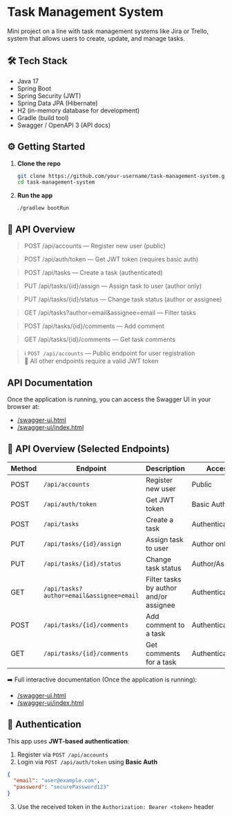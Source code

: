 # Task Management System

Mini project on a line with task management systems like Jira or Trello,
system that allows users to create, update, and manage tasks.

## 🛠 Tech Stack

- Java 17
- Spring Boot
- Spring Security (JWT)
- Spring Data JPA (Hibernate)
- H2 (in-memory database for development)
- Gradle (build tool)
- Swagger / OpenAPI 3 (API docs)


## ⚙️ Getting Started

1. **Clone the repo**
   ```bash
   git clone https://github.com/your-username/task-management-system.git
   cd task-management-system
2. **Run the app**
```
   ./gradlew bootRun

```
## 🧪 API Overview
> POST /api/accounts — Register new user (public)

> POST /api/auth/token — Get JWT token (requires basic auth)

> POST /api/tasks — Create a task (authenticated)

> PUT /api/tasks/{id}/assign — Assign task to user (author only)

> PUT /api/tasks/{id}/status — Change task status (author or assignee)

> GET /api/tasks?author=email&assignee=email — Filter tasks

> POST /api/tasks/{id}/comments — Add comment

> GET /api/tasks/{id}/comments — Get task comments

> ℹ️ `POST /api/accounts` — Public endpoint for user registration  
> 🔐 All other endpoints require a valid JWT token

## API Documentation

Once the application is running, you can access the Swagger UI in your browser at:

- [/swagger-ui.html](http://localhost:8080/swagger-ui.html)
- [/swagger-ui/index.html](http://localhost:8080/swagger-ui/index.html)


## 🧪 API Overview (Selected Endpoints)

| Method | Endpoint                                 | Description                             | Access           |
|--------|------------------------------------------|-----------------------------------------|------------------|
| POST   | `/api/accounts`                          | Register new user                       | Public           |
| POST   | `/api/auth/token`                        | Get JWT token                           | Basic Auth       |
| POST   | `/api/tasks`                             | Create a task                           | Authenticated    |
| PUT    | `/api/tasks/{id}/assign`                 | Assign task to user                     | Author only      |
| PUT    | `/api/tasks/{id}/status`                 | Change task status                      | Author/Assignee  |
| GET    | `/api/tasks?author=email&assignee=email`| Filter tasks by author and/or assignee  | Authenticated    |
| POST   | `/api/tasks/{id}/comments`               | Add comment to a task                   | Authenticated    |
| GET    | `/api/tasks/{id}/comments`               | Get comments for a task                 | Authenticated    |

➡️ Full interactive documentation (Once the application is running):
- [/swagger-ui.html](http://localhost:8080/swagger-ui.html)
- [/swagger-ui/index.html](http://localhost:8080/swagger-ui/index.html)

## 🔐 Authentication

This app uses **JWT-based authentication**:

1. Register via `POST /api/accounts`
2. Login via `POST /api/auth/token` using **Basic Auth**
```json
{
  "email": "user@example.com",
  "password": "securePassword123"
}
```

3. Use the received token in the `Authorization: Bearer <token>` header



